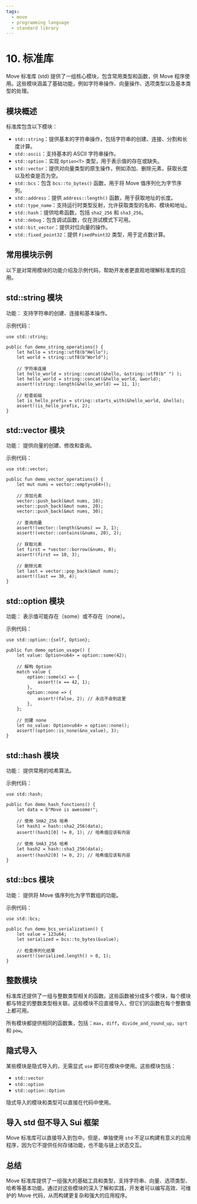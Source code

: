 ```yaml
---
tags:
  - move
  - programming language
  - standard library
---
```


**10. 标准库**
==================

Move 标准库 (std) 提供了一组核心模块，包含常用类型和函数，供 Move 程序使用。这些模块涵盖了基础功能，例如字符串操作、向量操作、选项类型以及基本类型的处理。

**模块概述**
------------

标准库包含以下模块：
- `std::string`：提供基本的字符串操作，包括字符串的创建、连接、分割和长度计算。
- `std::ascii`：支持基本的 ASCII 字符串操作。
- `std::option`：实现 `Option<T>` 类型，用于表示值的存在或缺失。
- `std::vector`：提供对向量类型的原生操作，例如添加、删除元素，获取长度以及检查是否为空。
- `std::bcs`：包含 `bcs::to_bytes()` 函数，用于将 Move 值序列化为字节序列。
- `std::address`：提供 `address::length()` 函数，用于获取地址的长度。
- `std::type_name`：支持运行时类型反射，允许获取类型的名称、模块和地址。
- `std::hash`：提供哈希函数，包括 `sha2_256` 和 `sha3_256`。
- `std::debug`：包含调试函数，仅在测试模式下可用。
- `std::bit_vector`：提供对位向量的操作。
- `std::fixed_point32`：提供 `FixedPoint32` 类型，用于定点数计算。

**常用模块示例**
----------------

以下是对常用模块的功能介绍及示例代码，帮助开发者更直观地理解标准库的应用。

**std::string 模块**
-------------------

功能：
支持字符串的创建、连接和基本操作。

示例代码：

```move
use std::string;

public fun demo_string_operations() {
    let hello = string::utf8(b"Hello");
    let world = string::utf8(b"World");

    // 字符串连接
    let hello_world = string::concat(&hello, &string::utf8(b" ") );
    let hello_world = string::concat(&hello_world, &world);
    assert!(string::length(&hello_world) == 11, 1);

    // 检查前缀
    let is_hello_prefix = string::starts_with(&hello_world, &hello);
    assert!(is_hello_prefix, 2);
}
```

**std::vector 模块**
--------------------

功能：
提供向量的创建、修改和查询。

示例代码：

```move
use std::vector;

public fun demo_vector_operations() {
    let mut nums = vector::empty<u64>();
    
    // 添加元素
    vector::push_back(&mut nums, 10);
    vector::push_back(&mut nums, 20);
    vector::push_back(&mut nums, 30);

    // 查询向量
    assert!(vector::length(&nums) == 3, 1);
    assert!(vector::contains(&nums, 20), 2);

    // 获取元素
    let first = *vector::borrow(&nums, 0);
    assert!(first == 10, 3);

    // 删除元素
    let last = vector::pop_back(&mut nums);
    assert!(last == 30, 4);
}
```

**std::option 模块**
--------------------

功能：
表示值可能存在（some）或不存在（none）。

示例代码：

```move
use std::option::{self, Option};

public fun demo_option_usage() {
    let value: Option<u64> = option::some(42);

    // 解构 Option
    match value {
        option::some(x) => {
            assert!(x == 42, 1);
        },
        option::none => {
            assert!(false, 2); // 永远不会到这里
        },
    };

    // 创建 none
    let no_value: Option<u64> = option::none();
    assert!(option::is_none(&no_value), 3);
}
```

**std::hash 模块**
------------------

功能：
提供常用的哈希算法。

示例代码：

```move
use std::hash;

public fun demo_hash_functions() {
    let data = b"Move is awesome!";

    // 使用 SHA2_256 哈希
    let hash1 = hash::sha2_256(data);
    assert!(hash1[0] != 0, 1); // 哈希值应该有内容

    // 使用 SHA3_256 哈希
    let hash2 = hash::sha3_256(data);
    assert!(hash2[0] != 0, 2); // 哈希值应该有内容
}
```

**std::bcs 模块**
-----------------

功能：
提供将 Move 值序列化为字节数组的功能。

示例代码：

```move
use std::bcs;

public fun demo_bcs_serialization() {
    let value = 123u64;
    let serialized = bcs::to_bytes(&value);

    // 检查序列化结果
    assert!(serialized.length() > 0, 1);
}
```

**整数模块**
------------

标准库还提供了一组与整数类型相关的函数。这些函数被分成多个模块，每个模块都与特定的整数类型相关联。这些模块不应直接导入，但它们的函数在每个整数值上都可用。

所有模块都提供相同的函数集，包括：`max`，`diff`，`divide_and_round_up`，`sqrt` 和 `pow`。

**隐式导入**
------------

某些模块是隐式导入的，无需显式 `use` 即可在模块中使用。这些模块包括：
- `std::vector`
- `std::option`
- `std::option::Option`

隐式导入的模块和类型可以直接在代码中使用。

**导入 std 但不导入 Sui 框架**
----------------------------

Move 标准库可以直接导入到包中。但是，单独使用 `std` 不足以构建有意义的应用程序，因为它不提供任何存储功能，也不能与链上状态交互。

**总结**
--------

Move 标准库提供了一组强大的基础工具和类型，支持字符串、向量、选项类型、哈希等基本功能。通过对这些模块的深入了解和实践，开发者可以编写高效、可维护的 Move 代码，从而构建更复杂和强大的应用程序。
